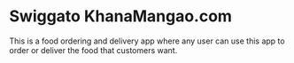 # Swiggato KhanaMangao.com
This is a food ordering and delivery app where any user can use this app to order or deliver the food that customers want.

